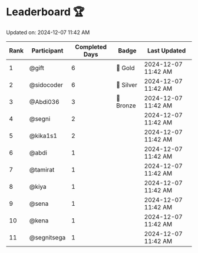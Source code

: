 # Leaderboard 🏆

Updated on: 2024-12-07 11:42 AM

| Rank | Participant       | Completed Days | Badge      | Last Updated         |
|------|-------------------|----------------|------------|----------------------|
| 1    | @gift             | 6              | 🏅 Gold     | 2024-12-07 11:42 AM |
| 2    | @sidocoder        | 6              | 🥈 Silver   | 2024-12-07 11:42 AM |
| 3    | @Abdi036          | 3              | 🥉 Bronze   | 2024-12-07 11:42 AM |
| 4    | @segni            | 2              |            | 2024-12-07 11:42 AM |
| 5    | @kika1s1          | 2              |            | 2024-12-07 11:42 AM |
| 6    | @abdi             | 1              |            | 2024-12-07 11:42 AM |
| 7    | @tamirat          | 1              |            | 2024-12-07 11:42 AM |
| 8    | @kiya             | 1              |            | 2024-12-07 11:42 AM |
| 9    | @sena             | 1              |            | 2024-12-07 11:42 AM |
| 10   | @kena             | 1              |            | 2024-12-07 11:42 AM |
| 11   | @segnitsega       | 1              |            | 2024-12-07 11:42 AM |
